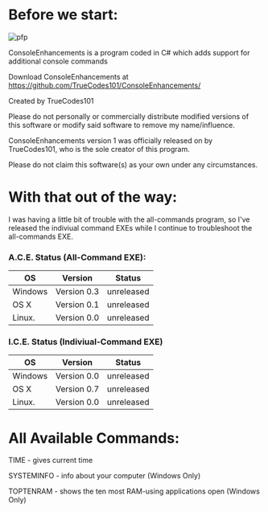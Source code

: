 # Before we start:

<img src="https://ibb.co/2WtzTsC;" alt="pfp">

ConsoleEnhancements is a  program coded in C# which adds support for additional console commands

Download ConsoleEnhancements at https://github.com/TrueCodes101/ConsoleEnhancements/

Created by TrueCodes101

Please do not personally or commercially distribute modified versions of this software or modify said software to remove my name/influence.

ConsoleEnhancements version 1 was officially released on by TrueCodes101, who is the sole creator of this program.

Please do not claim this software(s) as your own under any circumstances.


# With that out of the way:

I was having a little bit of trouble with the all-commands program,
so I've released the indiviual command EXEs while I continue to
troubleshoot the all-commands EXE.


### A.C.E. Status (All-Command EXE):

| OS      | Version     | Status     |
|---------|-------------|------------|
| Windows | Version 0.3 | unreleased |
| OS X    | Version 0.1 | unreleased |
| Linux.  | Version 0.0 | unreleased |

### I.C.E. Status (Indiviual-Command EXE)

| OS      | Version     | Status     |
|---------|-------------|------------|
| Windows | Version 0.0 | unreleased |
| OS X    | Version 0.7 | unreleased |
| Linux.  | Version 0.0 | unreleased |

# All Available Commands:


TIME - gives current time

SYSTEMINFO - info about your computer (Windows Only)

TOPTENRAM - shows the ten most RAM-using applications open (Windows Only)
